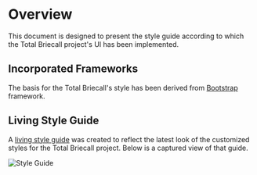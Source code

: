 # Overview
This document is designed to present the style guide according to which the Total Briecall project's UI has been implemented.

## Incorporated Frameworks
The basis for the Total Briecall's style has been derived from [Bootstrap](http://getbootstrap.com/components/) framework.

## Living Style Guide
A [living style guide](https://www.totalbriecall.com/docs/styleguide) was created to reflect the latest look of the customized styles for the Total Briecall project. Below is a captured view of that guide.

![Style Guide](/docs/images/style-guide-capture.jpg?raw=true)